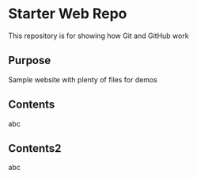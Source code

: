 # Starter Web Repo

This repository is for showing how Git and GitHub work

## Purpose

Sample website with plenty of files for demos

## Contents

abc


## Contents2

abc